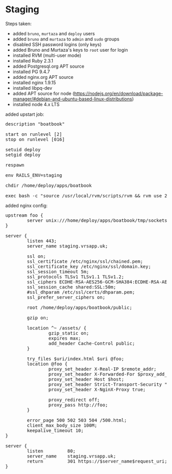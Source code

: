 Staging
=======

Steps taken:

- added `bruno`, `murtaza` and `deploy` users
- added `bruno` and `murtaza` to `admin` and `sudo` groups
- disabled SSH password logins (only keys)
- added Bruno and Murtaza's keys to `root` user for login
- installed RVM (multi-user mode)
- installed Ruby 2.3.1
- added Postgresql.org APT source
- installed PG 9.4.7
- added nginx.org APT source
- installed nginx 1.9.15
- installed libpq-dev
- added APT source for node (https://nodejs.org/en/download/package-manager/#debian-and-ubuntu-based-linux-distributions)
- installed node 4.x LTS

added upstart job:

<pre>
description "boatbook"

start on runlevel [2]
stop on runlevel [016]

setuid deploy
setgid deploy

respawn

env RAILS_ENV=staging

chdir /home/deploy/apps/boatbook

exec bash -c "source /usr/local/rvm/scripts/rvm && rvm use 2.3.1 && bundle exec puma >> /home/deploy/apps/boatbook/log/upstart.log 2>&1"
</pre>

added nginx config:
<pre>
upstream foo {
        server unix:///home/deploy/apps/boatbook/tmp/sockets/puma.sock fail_timeout=0;
}

server {
        listen 443;
        server_name staging.vrsapp.uk;

        ssl on;
        ssl_certificate /etc/nginx/ssl/chained.pem;
        ssl_certificate_key /etc/nginx/ssl/domain.key;
        ssl_session_timeout 5m;
        ssl_protocols TLSv1 TLSv1.1 TLSv1.2;
        ssl_ciphers ECDHE-RSA-AES256-GCM-SHA384:ECDHE-RSA-AES128-GCM-SHA256:DHE-RSA-AES256-GCM-SHA384:ECDHE-RSA-AES256-SHA384:ECDHE-RSA-AES128-SHA256:ECDHE-RSA-AES256-SHA:ECDHE-RSA-AES128-SHA:DHE-RSA-AES256-SHA:DHE-RSA-AES128-SHA;
        ssl_session_cache shared:SSL:50m;
        #ssl_dhparam /etc/ssl/certs/dhparam.pem;
        ssl_prefer_server_ciphers on;

        root /home/deploy/apps/boatbook/public;

        gzip on;

        location ^~ /assets/ {
                gzip_static on;
                expires max;
                add_header Cache-Control public;
        }

        try_files $uri/index.html $uri @foo;
        location @foo {
                proxy_set_header X-Real-IP $remote_addr;
                proxy_set_header X-Forwarded-For $proxy_add_x_forwarded_for;
                proxy_set_header Host $host;
                proxy_set_header Strict-Transport-Security "max-age=31536000; includeSubDomains";
                proxy_set_header X-NginX-Proxy true;

                proxy_redirect off;
                proxy_pass http://foo;
        }

        error_page 500 502 503 504 /500.html;
        client_max_body_size 100M;
        keepalive_timeout 10;
}

server {
        listen         80;
        server_name    staging.vrsapp.uk;
        return         301 https://$server_name$request_uri;
}
</pre>
